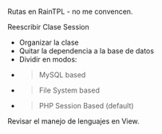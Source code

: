 Rutas en RainTPL - no me convencen.

Reescribir Clase Session
 - Organizar la clase
 - Quitar la dependencia a la base de datos
 - Dividir en modos:
 - > MySQL based
 - > File System based
 - > PHP Session Based (default)

Revisar el manejo de lenguajes en View.